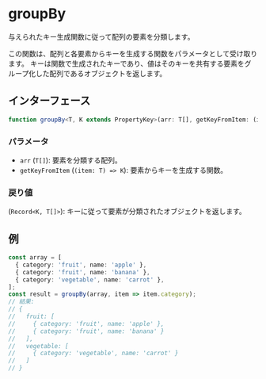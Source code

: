# groupBy

与えられたキー生成関数に従って配列の要素を分類します。

この関数は、配列と各要素からキーを生成する関数をパラメータとして受け取ります。
キーは関数で生成されたキーであり、値はそのキーを共有する要素をグループ化した配列であるオブジェクトを返します。

## インターフェース

```typescript
function groupBy<T, K extends PropertyKey>(arr: T[], getKeyFromItem: (item: T) => K): Record<K, T[]>;
```

### パラメータ

- `arr` (`T[]`): 要素を分類する配列。
- `getKeyFromItem` (`(item: T) => K`): 要素からキーを生成する関数。

### 戻り値

(`Record<K, T[]>`): キーに従って要素が分類されたオブジェクトを返します。

## 例

```typescript
const array = [
  { category: 'fruit', name: 'apple' },
  { category: 'fruit', name: 'banana' },
  { category: 'vegetable', name: 'carrot' },
];
const result = groupBy(array, item => item.category);
// 結果:
// {
//   fruit: [
//     { category: 'fruit', name: 'apple' },
//     { category: 'fruit', name: 'banana' }
//   ],
//   vegetable: [
//     { category: 'vegetable', name: 'carrot' }
//   ]
// }
```

